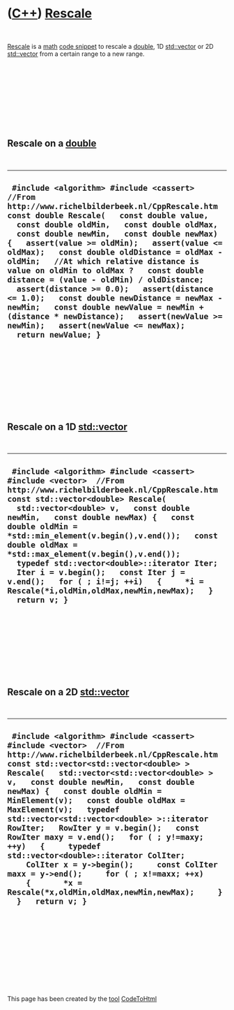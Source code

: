 



 

 

 

 

 

([C++](Cpp.md)) [Rescale](CppRescale.md)
==========================================

 

[Rescale](CppRescale.md) is a [math](CppMath.md) [code
snippet](CppCodeSnippets.md) to rescale a [double](CppDouble.md), 1D
[std::vector](CppVector.md) or 2D [std::vector](CppVector.md) from a
certain range to a new range.

 

 

 

 

 

Rescale on a [double](CppDouble.md)
------------------------------------

 

  --------------------------------------------------------------------------------------------------------------------------------------------------------------------------------------------------------------------------------------------------------------------------------------------------------------------------------------------------------------------------------------------------------------------------------------------------------------------------------------------------------------------------------------------------------------------------------------------------------------------------------------------------------------------------------------------------------------------------
  ` #include <algorithm> #include <cassert>  //From http://www.richelbilderbeek.nl/CppRescale.htm const double Rescale(   const double value,   const double oldMin,   const double oldMax,   const double newMin,   const double newMax) {   assert(value >= oldMin);   assert(value <= oldMax);   const double oldDistance = oldMax - oldMin;   //At which relative distance is value on oldMin to oldMax ?   const double distance = (value - oldMin) / oldDistance;   assert(distance >= 0.0);   assert(distance <= 1.0);   const double newDistance = newMax - newMin;   const double newValue = newMin + (distance * newDistance);   assert(newValue >= newMin);   assert(newValue <= newMax);   return newValue; }`
  --------------------------------------------------------------------------------------------------------------------------------------------------------------------------------------------------------------------------------------------------------------------------------------------------------------------------------------------------------------------------------------------------------------------------------------------------------------------------------------------------------------------------------------------------------------------------------------------------------------------------------------------------------------------------------------------------------------------------

 

 

 

 

 

Rescale on a 1D [std::vector](CppVector.md)
--------------------------------------------

 

  -------------------------------------------------------------------------------------------------------------------------------------------------------------------------------------------------------------------------------------------------------------------------------------------------------------------------------------------------------------------------------------------------------------------------------------------------------------------------------------------------------------------------------------------------------
  ` #include <algorithm> #include <cassert> #include <vector>  //From http://www.richelbilderbeek.nl/CppRescale.htm const std::vector<double> Rescale(   std::vector<double> v,   const double newMin,   const double newMax) {   const double oldMin = *std::min_element(v.begin(),v.end());   const double oldMax = *std::max_element(v.begin(),v.end());   typedef std::vector<double>::iterator Iter;   Iter i = v.begin();   const Iter j = v.end();   for ( ; i!=j; ++i)   {     *i = Rescale(*i,oldMin,oldMax,newMin,newMax);   }   return v; }`
  -------------------------------------------------------------------------------------------------------------------------------------------------------------------------------------------------------------------------------------------------------------------------------------------------------------------------------------------------------------------------------------------------------------------------------------------------------------------------------------------------------------------------------------------------------

 

 

 

 

 

Rescale on a 2D [std::vector](CppVector.md)
--------------------------------------------

 

  ----------------------------------------------------------------------------------------------------------------------------------------------------------------------------------------------------------------------------------------------------------------------------------------------------------------------------------------------------------------------------------------------------------------------------------------------------------------------------------------------------------------------------------------------------------------------------------------------------------------------------------------------------------------------------------------------------------------------------
  ` #include <algorithm> #include <cassert> #include <vector>  //From http://www.richelbilderbeek.nl/CppRescale.htm const std::vector<std::vector<double> > Rescale(   std::vector<std::vector<double> > v,   const double newMin,   const double newMax) {   const double oldMin = MinElement(v);   const double oldMax = MaxElement(v);   typedef std::vector<std::vector<double> >::iterator RowIter;   RowIter y = v.begin();   const RowIter maxy = v.end();   for ( ; y!=maxy; ++y)   {     typedef std::vector<double>::iterator ColIter;     ColIter x = y->begin();     const ColIter maxx = y->end();     for ( ; x!=maxx; ++x)     {       *x = Rescale(*x,oldMin,oldMax,newMin,newMax);     }   }   return v; }`
  ----------------------------------------------------------------------------------------------------------------------------------------------------------------------------------------------------------------------------------------------------------------------------------------------------------------------------------------------------------------------------------------------------------------------------------------------------------------------------------------------------------------------------------------------------------------------------------------------------------------------------------------------------------------------------------------------------------------------------

 

 

 

 

 





 




This page has been created by the [tool](Tools.md)
[CodeToHtml](ToolCodeToHtml.md)
